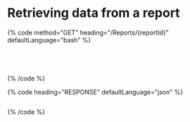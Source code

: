 # Retrieving data from a report

{% code method="GET" heading="/Reports/{reportId}" defaultLanguage="bash" %}

```bash

```

```csharp

```

```javascript

```

```python

```

{% /code %}

{% code heading="RESPONSE" defaultLanguage="json" %}

```json

```

{% /code %}
